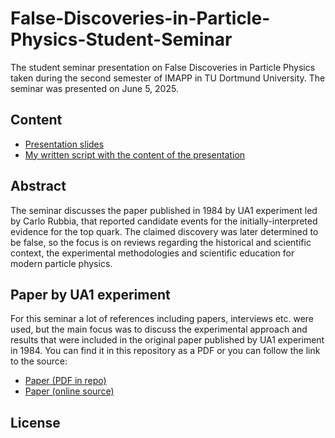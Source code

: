 # False-Discoveries-in-Particle-Physics-Student-Seminar
The student seminar presentation on False Discoveries in Particle Physics taken during the second semester of IMAPP in TU Dortmund University. 
The seminar was presented on June 5, 2025.

## Content
- [Presentation slides](TopQuark_seminar_slides.pdf)
- [My written script with the content of the presentation](TopQuark_seminar_script.pdf)

## Abstract
The seminar discusses the paper published in 1984 by UA1 experiment led by Carlo Rubbia, that reported candidate events for the initially-interpreted evidence for the top quark. The claimed discovery was later determined to be false, so the focus is on reviews regarding the historical and scientific context, the experimental methodologies and scientific education for modern particle physics.

## Paper by UA1 experiment
For this seminar a lot of references including papers, interviews etc. were used, but the main focus was to discuss the experimental approach and results that were included in the original paper published by UA1 experiment in 1984. You can find it in this repository as a PDF or you can follow the link to the source:
- [Paper (PDF in repo)](paper.pdf)
- [Paper (online source)](https://www.sciencedirect.com/science/article/abs/pii/0370269384914102?via%3Dihub)

## License

